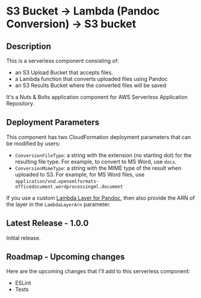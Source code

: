 
# S3 Bucket -> Lambda (Pandoc Conversion) -> S3 bucket

## Description

This is a serverless component consisting of:

- an S3 Upload Bucket that accepts files.
- a Lambda function that converts uploaded files using Pandoc
- an S3 Results Bucket where the converted files will be saved

It's a Nuts & Bolts application component for AWS Serverless Application Repository.

## Deployment Parameters

This component has two CloudFormation deployment parameters that can be modified by users:

- `ConversionFileType`: a string with the extension (no starting dot) for the resulting file type. For example, to convert to MS Word, use `docx`.
- `ConversionMimeType`: a string with the MIME type of the result when uploaded to S3. For example, for MS Word files, use `application/vnd.openxmlformats-officedocument.wordprocessingml.document`

If you use a custom [Lambda Layer for Pandoc](https://github.com/effortless-serverless/pandoc-aws-lambda-binary), then also provide the ARN of the layer in the `LambdaLayerArn` parameter. 

## Latest Release - 1.0.0

Initial release.

## Roadmap - Upcoming changes

Here are the upcoming changes that I'll add to this serverless component:

- ESLint
- Tests
